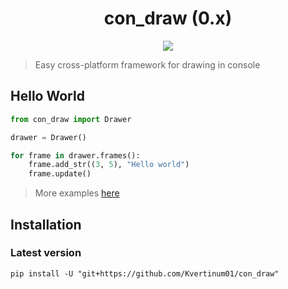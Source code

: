 <h1 align="center">
  con_draw (0.x)
</h1>

<p align="center">
  <img src="https://img.shields.io/badge/made%20by-Kvertinum01-green">
</p>

> Easy cross-platform framework for drawing in console

## Hello World

```python
from con_draw import Drawer

drawer = Drawer()

for frame in drawer.frames():
    frame.add_str((3, 5), "Hello world")
    frame.update()
```

> More examples [here](/examples)

## Installation

### Latest version

```shell
pip install -U "git+https://github.com/Kvertinum01/con_draw"
```
